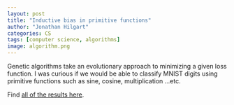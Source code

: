 ```yaml
---
layout: post
title: "Inductive bias in primitive functions"
author: "Jonathan Hilgart"
categories: CS
tags: [computer science, algorithms]
image: algorithm.png
---
```


Genetic algorithms take an evolutionary approach to minimizing a given loss function. I was curious if we would be able to classify MNIST digits using primitive functions such as sine, cosine, multiplication ...etc.

Find [all of the results here](https://www.linkedin.com/feed/update/urn:li:activity:7032018267741245440/](https://www.linkedin.com/pulse/primitive-functions-bias-introduce-jonathan-hilgart%3FtrackingId=hi4qZ5z4uHWeHEHKcRmErg%253D%253D/?trackingId=hi4qZ5z4uHWeHEHKcRmErg%3D%3D)https://www.linkedin.com/pulse/primitive-functions-bias-introduce-jonathan-hilgart%3FtrackingId=hi4qZ5z4uHWeHEHKcRmErg%253D%253D/?trackingId=hi4qZ5z4uHWeHEHKcRmErg%3D%3D).

